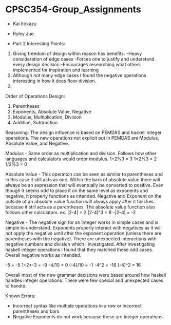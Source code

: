 # CPSC354-Group_Assignments
* Kai Itokazu
* Ryley Jue

* Part 2
Interesting Points:
1. Giving freedom of design within reason has benefits:
    -Heavy consideration of edge cases
    -Forces one to justify and understand every design decision
    -Encourages researching what others implemented for inspiration and learning
2. Although not many edge cases I found the negative operations interesting in how it does floor division.
3.

Order of Operations Design:
1. Parentheses
2. Exponents, Absolute Value, Negative
3. Modulus, Multiplication, Division
4. Addition, Subtraction

Reasoning:
The design influence is based on PEMDAS and haskell integer operations. The new operations not explicit put in PEMDAS are Modulus, Absolute Value, and Negative.

Modulus - Same order as multiplication and division. Follows how other languages and calculators would order modulus.
1+2%3 = 3
1*2%3 = 2
1/2%3 = 0

Absolute Value - This operation can be seen as similar to parentheses and in this case it still acts as one. Within the bars of absolute value there will always be an expression that will eventually be converted to positive. Even though it seems odd to place it on the same level as exponents and negative, it properly functions as intended. Negative and Exponent on the outside of an absolute value function will always apply after it finishes because it still acts as a parentheses. The absolute value function also follows other calculators.
ex.
|2-4| = 2
|2-4|^3 = 8
-|2-4| = -2


Negative - The negative sign for an integer works in simple cases and is simple to understand. Exponents properly interact with negatives as it will not apply the negative until after the exponent operation (unless there are parentheses with the negative). There are unexpected interactions with negative numbers and division which I investigated. After investigating haskell integer operations I found that they matched these odd cases. Overall negative works as intended.

-5 = -5
1+2*-3 = -9
-4/10 = 0
(-4)/10 = -1
-4^2 = -16
(-4)^2 = 16

Overall most of the new grammar decisions were based around how haskell handles integer operations. There were few special and unexpected cases to handle. 

Known Errors:
- Incorrect syntax like multiple operations in a row or incorrect parentheses and bars
- Negative Exponents do not work because these are integer operations
